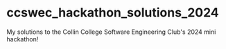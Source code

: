 # ccswec_hackathon_solutions_2024
My solutions to the Collin College Software Engineering Club's 2024 mini hackathon!
